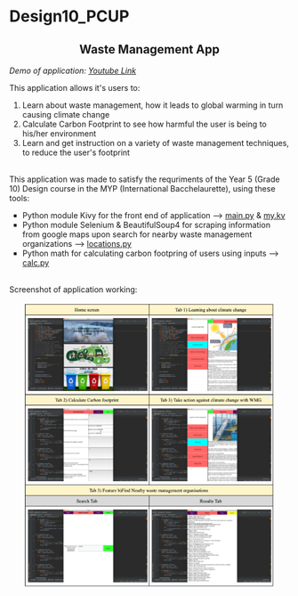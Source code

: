 # Design10_PCUP
<h2 align='center'><strong>Waste Management App</strong></h2>

<em>Demo of application: <a href='https://www.youtube.com/watch?v=EQ9gxudWur8' target="_blank">Youtube Link</a></em>

This application allows it's users to: <br>
<ol type='1'>
  <li>Learn about waste management, how it leads to global warming in turn causing climate change</li>
  <li>Calculate Carbon Footprint to see how harmful the user is being to his/her environment</li>
  <li>Learn and get instruction on a variety of waste management techniques, to reduce the user's footprint</li>
</ol>
<br>
This application was made to satisfy the requriments of the Year 5 (Grade 10) Design course in the MYP (International Bacchelaurette), using these tools:
<ul type='square'>
  <li>Python module Kivy for the front end of application --> <a href='Application/main.py'>main.py</a> & <a href='Application/my.kv'>my.kv</a></li>
  <li>Python module Selenium & BeautifulSoup4 for scraping information from google maps upon search for nearby waste management organizations --> <a href='Application/locations.py'>locations.py</a></li>
  <li>Python math for calculating carbon footpring of users using inputs --> <a href='Application/calc.py'>calc.py</a></li>
</ul>
<br>
Screenshot of application working:<br>
<p align='center'>
  <img src='git_images/table.png' width='90%'>
</p>
